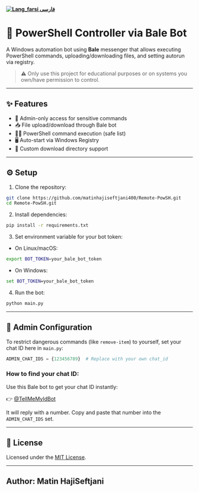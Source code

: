 
[**![Lang_farsi](https://user-images.githubusercontent.com/125398461/234186932-52f1fa82-52c6-417f-8b37-08fe9250a55f.png) فارسی**](README_fa.md)

# 🧠 PowerShell Controller via Bale Bot

A Windows automation bot using **Bale** messenger that allows executing PowerShell commands, uploading/downloading files, and setting autorun via registry.

> ⚠️ Only use this project for educational purposes or on systems you own/have permission to control.

---

## ✨ Features

- 🔐 Admin-only access for sensitive commands
- 📥 File upload/download through Bale bot
- 🧑‍💻 PowerShell command execution (safe list)
- 🖥️ Auto-start via Windows Registry
- 📂 Custom download directory support

---

## ⚙️ Setup

1. Clone the repository:
```bash
git clone https://github.com/matinhajiseftjani400/Remote-PowSH.git
cd Remote-PowSH.git
```

2. Install dependencies:
```bash
pip install -r requirements.txt
```

3. Set environment variable for your bot token:
- On Linux/macOS:
```bash
export BOT_TOKEN=your_bale_bot_token
```
- On Windows:
```cmd
set BOT_TOKEN=your_bale_bot_token
```

4. Run the bot:
```bash
python main.py
```

---

## 🔐 Admin Configuration

To restrict dangerous commands (like `remove-item`) to yourself, set your chat ID here in `main.py`:

```python
ADMIN_CHAT_IDS = {123456789}  # Replace with your own chat_id
```

### How to find your chat ID:
Use this Bale bot to get your chat ID instantly:

👉 [@TellMeMyIdBot](https://ble.ir/tellmemyidbot)

It will reply with a number. Copy and paste that number into the `ADMIN_CHAT_IDS` set.

---

## 📃 License

Licensed under the [MIT License](https://github.com/matinhajiseftjani400/Remote-PowSH?tab=MIT-1-ov-file).

---

Author: Matin HajiSeftjani
---

